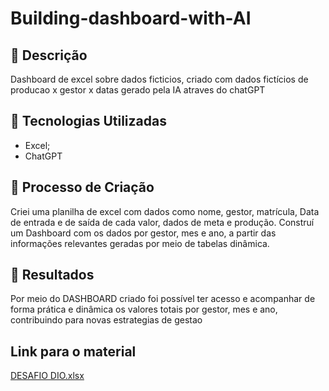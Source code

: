 # Building-dashboard-with-AI



## 📒 Descrição
Dashboard de excel sobre dados ficticios, criado com dados fictícios de producao x gestor x datas gerado pela IA atraves do chatGPT

## 🤖 Tecnologias Utilizadas
- Excel;
- ChatGPT


## 🧐 Processo de Criação
Criei uma planilha de excel com dados como nome, gestor, matrícula, Data de entrada e de saída de cada valor, dados de meta e produção. Construí um Dashboard com os dados por gestor, mes e ano, a partir das informações relevantes geradas por meio de tabelas dinâmica.

## 🚀 Resultados
Por meio do DASHBOARD criado foi possível ter acesso e acompanhar de forma prática e dinâmica os valores totais por gestor, mes e ano, contribuindo para novas estrategias de gestao

## Link para o material
[DESAFIO DIO.xlsx](https://github.com/user-attachments/files/18386146/DESAFIO.DIO.xlsx)
